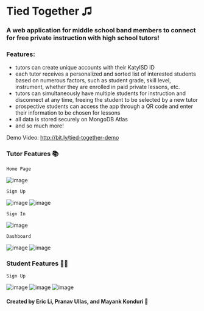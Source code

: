 # Tied Together ♫

### A web application for middle school band members to connect for free private instruction with high school tutors!

### Features:
- tutors can create unique accounts with their KatyISD ID
- each tutor receives a personalized and sorted list of interested students based on numerous factors, such as student grade, skill level, instrument, whether they are enrolled in paid private lessons, etc.
- tutors can simultaneously have multiple students for instruction and disconnect at any time, freeing the student to be selected by a new tutor
- prospective students can access the app through a QR code and enter their information to be chosen for lessons
- all data is stored securely on MongoDB Atlas
- and so much more!

Demo Video: http://bit.ly/tied-together-demo

### Tutor Features 📚

`Home Page`

![image](https://github.com/tiedtogether/tiedtogether.github.io/assets/105828651/6cee8f38-93f2-4e26-b49c-4672c26768ad)

`Sign Up`

![image](https://github.com/tiedtogether/tiedtogether.github.io/assets/105828651/fcab20f4-b908-46d8-b9b0-6b8de95df597)
![image](https://github.com/tiedtogether/tiedtogether.github.io/assets/105828651/d3822350-8617-462f-a216-f81f02c2770c)

`Sign In`

![image](https://github.com/tiedtogether/tiedtogether.github.io/assets/105828651/d2fde70e-2d4e-4936-afe1-c1f65537d65f)

`Dashboard`

![image](https://github.com/tiedtogether/tiedtogether.github.io/assets/105828651/eef6bea7-f33b-46b0-bdbb-b11c25f02931)
![image](https://github.com/tiedtogether/tiedtogether.github.io/assets/105828651/7f5c2cb2-2a5c-462d-ad9f-87f6cda0bec2)






### Student Features 👨‍🎓

`Sign Up`

![image](https://github.com/tiedtogether/tiedtogether.github.io/assets/105828651/be577e02-8df9-42f3-9c8f-fa2cfb1de59f)
![image](https://github.com/tiedtogether/tiedtogether.github.io/assets/105828651/cc3dcba5-8593-43b8-ab20-15600043af2f)
![image](https://github.com/tiedtogether/tiedtogether.github.io/assets/105828651/4acdedfc-5ce1-44d0-b8f7-565b64971ba7)


#### Created by Eric Li, Pranav Ullas, and Mayank Konduri 🎉
